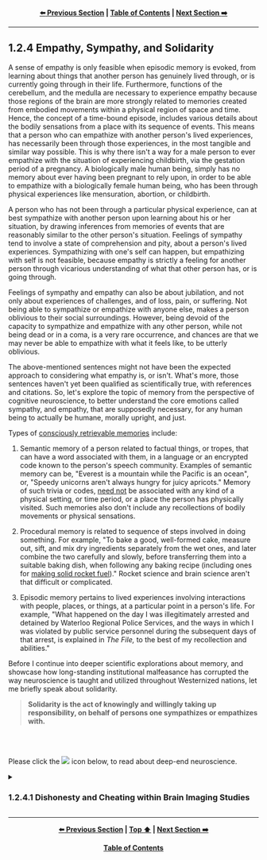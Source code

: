 <div align="center">
  
  **[:arrow_left: Previous Section][Prev] | [Table of Contents][TOC] | [Next Section :arrow_right:][Next]**
  
</div>

---

## 1.2.4 Empathy, Sympathy, and Solidarity

A sense of empathy is only feasible when episodic memory is evoked, from learning about things that another person has genuinely lived through, or is currently going through in their life. Furthermore, functions of the cerebellum, and the medulla are necessary to experience empathy because those regions of the brain are more strongly related to memories created from embodied movements within a physical region of space and time. Hence, the concept of a time-bound episode, includes various details about the bodily sensations from a place with its sequence of events. This means that a person who can empathize with another person's lived experiences, has necessarily been through those experiences, in the most tangible and similar way possible. This is why there isn't a way for a male person to ever empathize with the situation of experiencing childbirth, via the gestation period of a pregnancy. A biologically male human being, simply has no memory about ever having been pregnant to rely upon, in order to be able to empathize with a biologically female human being, who has been through physical experiences like mensuration, abortion, or childbirth. 

A person who has not been through a particular physical experience, can at best sympathize with another person upon learning about his or her situation, by drawing inferences from memories of events that are reasonably similar to the other person's situation. Feelings of sympathy tend to involve a state of comprehension and pity, about a person's lived experiences. Sympathizing with one's self can happen, but empathizing with self is not feasible, because empathy is strictly a feeling for another person through vicarious understanding of what that other person has, or is going through. 

Feelings of sympathy and empathy can also be about jubilation, and not only about experiences of challenges, and of loss, pain, or suffering. Not being able to sympathize or empathize with anyone else, makes a person oblivious to their social surroundings. However, being devoid of the capacity to sympathize and empathize with any other person, while not being dead or in a coma, is a very rare occurrence, and chances are that we may never be able to empathize with what it feels like, to be utterly oblivious. 

The above-mentioned sentences might not have been the expected approach to considering what empathy is, or isn't. What's more, those sentences haven't yet been qualified as scientifically true, with references and citations. So, let's explore the topic of memory from the perspective of cognitive neuroscience, to better understand the core emotions called sympathy, and empathy, that are supposedly necessary, for any human being to actually be humane, morally upright, and just. 

Types of [consciously retrievable memories](https://en.wikipedia.org/wiki/Memory) include: 

1. Semantic memory of a person related to factual things, or tropes, that can have a word associated with them, in a language or an encrypted code known to the person's speech community. Examples of semantic memory can be, "Everest is a mountain while the Pacific is an ocean", or, "Speedy unicorns aren't always hungry for juicy apricots." Memory of such trivia or codes, <ins>need not</ins> be associated with any kind of a physical setting, or time period, or a place the person has physically visited. Such memories also don't include any recollections of bodily movements or physical sensations. 

1. Procedural memory is related to sequence of steps involved in doing something. For example, "To bake a good, well-formed cake, measure out, sift, and mix dry ingredients separately from the wet ones, and later combine the two carefully and slowly, before transferring them into a suitable baking dish, when following any baking recipe (including ones for [making solid rocket fuel](https://youtu.be/E0bnPb1WIuc))." Rocket science and brain science aren't that difficult or complicated. 

1. Episodic memory pertains to lived experiences involving interactions with people, places, or things, at a particular point in a person's life. For example, "What happened on the day I was illegitimately arrested and detained by Waterloo Regional Police Services, and the ways in which I was violated by public service personnel during the subsequent days of that arrest, is explained in *The File,* to the best of my recollection and abilities."  

Before I continue into deeper scientific explorations about memory, and showcase how long-standing institutional malfeasance has corrupted the way neuroscience is taught and utilized throughout Westernized nations, let me briefly speak about solidarity. 

>**Solidarity is the act of knowingly and willingly taking up responsibility, on behalf of persons one sympathizes or empathizes with.** 

<br>
<br>
<p>Please click the <image width="1%" src="https://github.com/callthis/tabloid/blob/main/imgs/solid_white-pointing_right-triangle.png"></image> icon below, to read about deep-end neuroscience.</p>

<details><summary><h3>1.2.4.1 Dishonesty and Cheating within Brain Imaging Studies</h3></summary>

And now, let us explore the ways in which "peer reviewed" brain imaging studies from 'august institutions' have deliberately squandered **billions** of tax-payer dollars over the past two decades, by using fabricated data to promote false narratives about the basis of healthy cognition. 

Fabricated data included in brain imaging studies have continued to be manually fashioned to fit the worldviews of Anglo-Saxon religiosity and folklore, with moralistic undertones for justifying institutionalized racism and sexism. This is only one more way in which supremacists have continued to usurp cultural authority, for the purposes of marginalizing, criminalizing, or pathologizing targeted people's outlook and articulations, by repackaging racism from [phrenology](https://en.wikipedia.org/wiki/Phrenology) as, "state-of-the-art behavioral and cognitive neuroscience." One of their frequently used methods in doing so, has involved the use of manually tuned data from brain imaging studies which, promote their racist narratives within sciences. 

The following episode from my life being retold here, is from the year 2014. It is about particular individuals employed by certain universities in the US, UK, Germany, Italy, and India, who tried to force me to fabricate data for them, so that they could have the results from their experiments fit the already popularized narratives promoted by their publicly funded research labs. The experiments involved study of brain physiology using Functional Magnetic Resonance Imaging ([fMRI](https://en.wikipedia.org/wiki/Functional_magnetic_resonance_imaging)).  

The main steps in their experiments pertaining to [cognitive neuroscience](https://en.wikipedia.org/wiki/Cognitive_neuroscience), [experimental psychology](https://en.wikipedia.org/wiki/Experimental_psychology), [psychophysics](https://en.wikipedia.org/wiki/Psychophysics) and [psychometric tests](https://en.wikipedia.org/wiki/Psychometrics) involved: having a voluntary human subject perform few verbal, visual, or haptic tasks while the subject's brain was being scanned inside an fMRI machine. Each session with a test subject could last up to an hour. And approximately 18 to 25 sessions would be conducted over a period of a few weeks using 5 or 6 different participants. All participants were cognitively intact adults, and did not have any medical conditions that would have prevented them from living a healthy lifestyle. 

<br>
<p align="center">
    <img width="40%" src="../imgs/not-homer_simpson.jpg"></img>
    <br>
    <b>This is not Homer Simpson!</b>
</p>
<br>

The research experiments that I was employed to work on, were conducted in Rovereto, Italy, using a 4 Tesla fMRI machine. The above image is a scan of my cranium from June-2014, using the 4 T fMRI machine in structural MRI mode, which was not taken for clinical purposes, and was only taken for registering all other fMRI scans of my brain during psychometric experiments for subsequent image processing, statistical analysis, and research. Here are important details pertaining to those publicly funded studies, which might be more meaningful and useful to researchers and scientists involved in neuroscience. 

1. Construction of the custom built research facility along with the 4 Tesla fMRI machine had a cost of approximately €230 million Euros, and each session to run the machine costed approximately €2,600 (two thousand six hundred Euros) per hour. Then there was the cost of salaries for all of the researchers, and technicians wherein: professors had an annual salary of €65 to €80 thousand Euros, medical technicians were paid somewhere around €48 thousand Euros per year, and graduate research assistants were paid a stipend of €15 to €24 thousand Euros per year. At the time I was working at the facility near Trento, Italy, there were around four professors, two medical technicians, and a dozen research students who regularly conducted approximately 800 hours of experimentation per year. 

1. Since the 1980s, throughout the world, fMRI scans for research purposes have typically left out the cerebellum from data pertaining to the [human brain](https://en.wikipedia.org/wiki/Human_brain). This is because the size of the scanning machines have remained so small, that a person's torso can barely fit into the scanning chamber. When high resolution scans of the cranium are taken, either a portion of the cerebrum gets cut out, or that of the cerebellum as well as the medulla gets chopped from the scanned images. So, researchers in this field of empirical studies have deliberately chosen to leave out the cerebellum and the medulla, to focus on the anatomy and physiology of the cerebrum. Only for clinical purposes with lower resolution physiological scans in an fMRI, or in structural scans using MRI mode, can one see the entire brain of a person. 

1. Another reason why the cerebellum and the medulla cannot be analyzed simultaneously with scans of the cerebrum, is because the cerebellum is at least four times as dense as the cerebrum, and it has much higher frequency of activity than other parts of the brain. So, fMRI scans that are calibrated to focus on the amplitude and frequency of activities in the cerebellum, tend to wash out the data from the cerebrum. As such, fMRI scanners are tuned for the level of activity in the larger volume of the brain, that is, the cerebrum, rather than the highest density area of the brain, namely, the cerebellum. Consequently:

<br>

<details><summary><b>Click here, if you'd like to dive even deeper, into a discussion about corruption within scientific publications</b></summary> 

1. Anything that you might have heard, or read about, regarding how the brain processes emotions, thoughts, and appetites; or about how aspects of an individual's brain can give rise to a person's behavioral, personality, and sexuality traits; happen to be incorrectly attributed, and that too, *only* to parts of the cerebrum, such as the frontal, parietal, occipital, and temporal lobes, or to the cingulate gyrus. 

1. Even the stuff you might have read about the brain in Wikipedia, or in peer reviewed journals, to this date, mostly have information that conveniently omits fMRI data about the cerebellum and the medulla. 

1. When the same set of experimental protocols used on alive human beings were tested on [a dead fish](https://en.wikipedia.org/wiki/Functional_magnetic_resonance_imaging#Criticism), statistically significant correlations between given stimuli, and activities in the brain of the dead fish, were recorded by the fMRI machine and noted by researchers. What this actually indicates is that, experimental protocols as well as the types of statistical analysis techniques, used in fMRI studies, have remained faulty; but researchers have continued to dupe funding agencies for continuing to do deliberately fraudulent experiments. The faulty results of fMRI studies have continued to be published within reputed journals of science, via cronyism, to cheat and defraud government based funding agencies, across multiple countries of the world. This multi-billion dollar, international-scale scam, has been going on for decades!

1. Through cronyism, a number of Western universities have maintained a monopoly on producing narratives about which part of the brain is more closely linked to a particular mental activity, and to a range of a person's physical skills and desires. Those narratives are fallacious, and only serve to boost the cultural authority of a few researchers like [Michael Gazzaniga](https://en.wikipedia.org/wiki/Michael_Gazzaniga) and [Giacomo Rizzolatti](https://en.wikipedia.org/wiki/Giacomo_Rizzolatti), who have been given the role of authority figures, and are treated as cultural heroes, within the fields of neuroscience and cognitive science; even though their research is merely an extension of phrenology. 

1. The work done by Giacomo Rizzolatti on the existence of ["mirror neurons"](https://en.wikipedia.org/wiki/Mirror_neuron) is particularly faulty and problematic, because in his 'seminal study' that 'proved' the existence of mirror neurons, he randomly chose to study approximately 250 out of trillions of neurons in a live macaque brain, using single cell recordings. His most widely publicized experiments involved forcibly training a macaque monkey on a physical task, under duress for many months, to then cut open the monkey's skull, and poke thin electrodes into the monkey's brain tissue to record electro-chemical activity of single neuron cells, while the monkey was repeatedly made to perform the trained tasks. In such animal experiments involving live, single cell recordings, the animal dies in a few days because of the irreversible cranial surgery. Upon completing the single cell recordings from randomly chosen portions of the pre-frontal cortex of a monkey's brain, Rizzolatti claimed to have arrived at 'an empirical proof' suggesting that, the same set of neurons were activated when the monkey performed physical tasks of pushing or lifting objects, as well as when it watched a video of another monkey performing the same physical tasks. 

1. What were the rest of the trillions of neurons in the monkey's brain doing during Rizzolatti's experiments investigating the existence of mirror neurons? And why are such cruel experiments on animals even useful to human society? Well, all brain science textbooks have typically ignored both questions, and likewise, almost every popular neuroscience researcher has ignored the question about what the rest of the trillions of neurons were doing during Rizzolatti's animal experiments involving single cell recordings. However, the purpose of assuming the given 'proof' of the existence of mirror neurons from Rizzolatti's animal experiments as being valid and true, has to do with explaining the concept of "vicariousness" of bodily movements in human beings. 

    1. Fabricated answers derived from Rizzolatti's experiments for questions such as, do animals experience some kind of sensory stimulation when viewing videos of other animals, were extrapolated to the idea that human beings also have "mirror neurons" by virtue of being animals. The same type of experiments conducted on monkeys were then conducted on voluntary human beings, within universities and publicly funded labs in Canada, the US, the UK, Netherlands, and Italy; except that instead of cutting open a human skull and taking single cell recordings with electrodes, the experimental readings were taken using people put inside fMRI machines. 

    1. The names and affiliations of researchers working with fMRI based studies have been omitted here, to spare them some embarrassment. But their fMRI based experiments were basically designed like this example: people (mostly *voluntold* undergrads and colleagues), were asked to perform tasks such as moving a finger to push a button with their dominant hand, while their brain scans were taken using an fMRI machine. Then those people were shown videos of somebody else performing the same task, while a second set of fMRI images of each human subject's brain activity was recorded using the same fMRI settings. Upon comparing the two sets of images using statistical analysis involving ["Generalized Linear Models"](https://en.wikipedia.org/wiki/Generalized_linear_model), it was erroneously concluded that human beings also have mirror neurons. And then a magical leap was made by those researchers to suggest that human beings can vicariously feel another person's pain, when seeing someone else go through hardships, thus 'proving' that properly functioning mirror neurons are the 'neurological basis of empathy and healthy cognition.' 

    1. It must be emphasized here, that there is no such thing as mirror neurons in actuality, and the concept of a few clusters of "mirror neurons" in the brain functioning alongside trillions of "non-mirror neurons" to help human beings ape each other's social etiquette and behaviors, is an entirely fictitious and false narrative, promoted by old-school racists. 

    1. But more importantly, publications from the supporters of researches like Rizzolatti, have been popularized to showcase that Western scientific methodology and technological prowess, has come to resolve a deeply valuable and difficult to answer question about mechanisms of vicarious feelings, that has been fundamental to human neurology, psychology, and particularly sociology. Also, such publications are used as the basis for asserting that, people who aren't in agreement with, or empathetic to Western sentiments, are pathologically defective due to a lack of properly functioning "mirror neurons." The 'rationalizations' adopted by Western thought leaders, for diminishing and pathologizing non-Euro-centric cultural views and behaviors, come from the 'groundbreaking scientific work' carried out by the likes of Giacomo Rizzolatti. 

    1. Even though the concept of mirror neurons is entirely fictitious, and has been conjured up by old-school racists, its thrust is still used for describing the basis of empathy, and touted as a 'significant factor' within the neural basis of autism, in well known textbooks promoted by Westernized universities across the world. 

1. Furthermore, comparative analysis between different sets of fMRI studies, are often flawed and erroneous because researchers keep trying to compare 1 millimeter (mm) cube resolution images of the brain with 2 mm cube, or 3 mm cube resolution data, only to note that the comparisons did not yield any valid, or significant correlations. Much more problematic meta-analysis studies are the ones that do find a statistically significant correlation, between different sets of brain imaging data, that possibly could not have been, and still cannot be registered to the same units of spatio-temporal measurements. 

1. The fallacious nature of fMRI studies: begins with faulty experimental protocols; continues with erroneous image registration procedures for image processing; then proceeds with much more faulty and wrongful use of [Generalized Linear Models](https://en.wikipedia.org/wiki/Generalized_linear_model) on millions of non-linear, stochastic and chaotic data-streams; and finally produces results with magical leaps to conclusions from miserably expensive experiments. The same type of experimental protocols, image processing pipeline, and analysis techniques using fMRI machines can be applied to heart cells and the [celiac plexus](https://en.wikipedia.org/wiki/Celiac_plexus), to arrive at the very same level of statistical confidence in concluding that mirror neurons exist in people's chest and inside the stomach area, apart form existing in people's heads. 

1. The fact that fMRI based studies and publications are mostly wasteful, fraudulent, dodgy, and bogus, does not matter, as long as the majority of people within international cliques of neuroscience researchers, happen to wittingly or unwittingly buy into the belief that, they have been doing legitimate research work, in line with 'accepted' scientific methodologies, while using fMRI machines and Generalized Linear Models, for exploring various inquiries of 'scientific interest.' However, the reality is that tens of thousands of published research papers, thousands of master's theses, and hundreds of doctoral dissertations related to fMRI studies conducted in reputed institutions across the world, over the past two decades, have been entirely wrongful, unworthy, and fraudulent. 

1. In contrast to fMRI studies, Positron Emission Tomography ([PET](https://en.wikipedia.org/wiki/Positron_emission_tomography)) scans of cranial tissue across human subjects, for studying the metabolism of alcohol in the body, indicate that when formaldehyde produced from the digestion of alcohol reaches the cerebellum and the medulla, it causes the person to loose a sense of time, and to suffer memory impairments along with the inability to control fine motor movements. This means that the cerebellum and the medulla are rather important in regulating human behavior, memory recall, emotions, sense of space and time, mood, and conscious thought processes. Also, formaldehyde happens to be a neuro-toxin with high toxicity. If you are super enthusiastic about biochemistry and neuroscience, please see, Daviet et al. 2022, Mitoma et al. 2021, and Volkow et al. 1995: 

    - Daviet, R., Aydogan, G., Jagannathan, K. et al. (2022). "Associations between alcohol consumption and gray and white matter volumes in the UK Biobank." *Nature Communications, 13, 1175.* https://doi.org/10.1038/s41467-022-28735-5 https://www.nature.com/articles/s41467-022-28735-5 

    - Mitoma, H., Manto, M., and Shaikh, A.G. (2021). "Mechanisms of Ethanol-Induced Cerebellar Ataxia: Underpinnings of Neuronal Death in the Cerebellum." *Int. J. Environ. Res. Public Health, 18, 8678.* https://doi.org/10.3390/ijerph18168678 https://www.mdpi.com/1660-4601/18/16/8678 

    - Volkow, N., Wang, G. J., and Doria, J. J. (1995). "Monitoring the Brain's Response to Alcohol With Positron Emission Tomography." *Alcohol health and research world, 19(4), 296–299.* https://www.ncbi.nlm.nih.gov/pmc/articles/PMC6875743/ 

1. Who would even want to know about such physiological studies conducted using expensive PET and fMRI scans, when there are convenient folktales about the left-side of the brain being in charge of analytical thinking; the right-side, in charge of creativity; and the medulla or mid-brain, in charge of a person's so-called "primitive mind", or the "monkey mind." Those kinds of folktales aren't truthful in a scientific sense of what actually happens within our brains, because almost all parts of the brain are active and constantly communicating with various parts of the body, at all times, at millisecond frequencies. 

1. Additionally, disrupting the adrenal functions of a person by damaging the endocrine system using drugs like [Benzodiazapines](https://en.wikipedia.org/wiki/Benzodiazepine), also alters the so called "fight-or-flight response", and mood regulation of the drugged person that the so-called 'monkey mind' is supposed to be in charge of. Murdering the 'monkey mind' of a person, and causing "ego-death" by using chemical lobotomy or electrical shocks, while causing visceral harm to a person's reproductive organs via cunningly or forcibly administered toxic drugs, isn't called "therapeutic healthcare." 

1. Moreover, communication between parts of the brain and the rest of the body, aren't only dependent on amplitude of neuronal and [glial](https://en.wikipedia.org/wiki/Glia) cell activities, they are also dependent on the frequency and phase of analog electro-chemical signal streams, among neuron and gliocyte clusters. Physiological damage to those critical tissues and cellular pathways for healthy metabolism, can be permanent and irreversible, due to wrongful administration of toxic neuro-suppressants, hallucinogenics, and other psychoactive drugs. 

>As such, any group of people who can provide the most resounding 'scientific explanations' for the basis of thoughts, emotions, sexuality, and personality traits in human beings, can gain cultural authority and pre-eminence, throughout the 'meritocracy based technocratic world', and perhaps, even throughout modern history. And then, with that authority, they can conveniently dictate which 'stalk or race' of people are to be sterilized, or killed, in state-sponsored detention centers using surgical, electro-mechanical and biochemical methods administered by coordinated public-service units, in the name of promoting law and order, and for "making the world a better place!" 

</details>

<br>

To explain how I was prodded to generate fabricated data by supervising researchers who had employed me as a data scientist in 2014, I must first dwell into the image processing techniques involved in fMRI studies. The image processing pipeline for neuro-imaging studies goes somewhat like this: 

1. Create a design of experiment, with required policies, procedures, and protocols to have the design approved by an ethics committee for conducting experiments on human subjects. 

1. Recruit participants for becoming the test subjects of the study. They are usually compensated a nominal amount in cash for their time. The amount is usually not significant enough to be reported as a taxable income for the participants. However, it is a line item within the experiment's budget based on the number of hours each participant will spend in the experiment, multiplied by the number of participants needed for the study. 

1. Prepare each participant according to the protocols for being put into an fMRI machine. This usually has various steps to ensure the safety and privacy of the person being put into the scanning chamber. Foam and plastic fixtures are also used for keeping the subject's spine, neck, and head in a fixed position during scans. 

1. Take structural scans of the brain in MRI mode. These are usually 30 to 40 images in somewhat coarse thickness of 8 millimeter (mm) to 15 mm distance between each image taken at parallel slices of the brain. It typically includes accurate positioning data of the Rostrum and the Splenium at the [mid-sagittal](https://en.wikipedia.org/wiki/Sagittal_plane) section of the brain going through the [corpus callosum](https://en.wikipedia.org/wiki/Corpus_callosum). 

1. Take scans in fMRI mode, with particular technical settings of the machine chosen for the given protocols of the experiment being conducted. This usually produces images with a stream of time-series data at a resolution as high as 0.8 mm cube per 200 millisecond, on a 4 Tesla fMRI. However, 1 mm cube, or 2.3 mm cube per 600 millisecond are among commonly used settings, to be able to compare the images with ones taken from other 3 Tesla and 2 Tesla machines, that usually only have a maximum resolution of 1 mm cube, and 2.3 mm cube. 

1. Register all the fMRI images to the initial MRI image of the human subject, using template matching algorithms, and subtract the cranium as well as other tissue data, to obtain data pertaining to only the brain, but more specifically, only the cerebrum. This method of image registration is only useful and sensible for "a within-subject experiment design." 

    1. However, a much worse, yet popularly used method for image registration exists, wherein the fMRI images of a person are registered against the manually made atlas of an elderly French woman, who died in the nineteen-sixties. This is the [Talairach co-ordinate system](https://en.wikipedia.org/wiki/Talairach_coordinates) against which fMRI images are registered for the sake of 'uniform comparison' of brain scans, across human beings, and also across different vendors of MRI and fMRI machines. It is neither uniform nor a mathematically correct way to do image registration from a computer science perspective. But who really cares? 

    1. Yet another image registration method exists, wherein, the collected data is registered against a brain template with its novel coordinate system created by the McGill University's "Montreal Neurological Institute and Hospitals", in the nineteen-nineties. 

    1. All of these methods of image registration are proven to be utterly flawed, from a computer science perspective, because "affine transformations" are applied to the collected fMRI images of all human test subjects, via template matching algorithms that use lossy-data-compression, to make those fMRI images conform to either the low-resolution 'map' of an elderly French lady's deteriorated brain, or to an 'average brain' created by averaging the 1.5 Tesla MRI scans of 100 adult patients from Canada. 

    1. The process of image registration, among such brain imaging studies, also causes high-resolution images of 2048x2048 pixel, 64 bit data, collected from instruments like an expensive 4 Tesla fMRI machine, to become as pathetic and useless as, 24x24 pixel, 12 bit MRI scans from obsolete 1990's equipment, with data-compression artifacts like ["chirping"](https://en.wikipedia.org/wiki/Chirp), and down-sampling artifacts like ["aliasing"](https://en.wikipedia.org/wiki/Aliasing), being introduced into the final 24x24 pixel images, mangled via affine transformations. Practically, 99% of the collected data from fMRI scans is shredded and thrown away, by this algorithmic, image processing (mis)step. 

    1. Subsequently, the mangled fMRI data is compared across test subjects, by claiming that they have been registered against, and squared up with, 'the corner stone' of brain imaging studies, that is, the low-resolution MRI image of an 'average brain' derived from Canadian patients in Montreal from the nineteen-nineties. This type of idiocy has been rampant throughout brain imaging studies, across international institutions, for decades.  

1. Feed the data obtained from the previous image processing step into machine learning algorithms such as: K-Nearest-Neighbor (KNN algorithm) with a Gaussian smoothing kernel and a radial basis function. The parametric value of "K" in the KNN algorithm and that of the radial basis, are chosen somewhat arbitrarily. The use of this image processing step is to further smooth out high frequency noise in the data. It can however smooth out, or erase, important details in the computationally processed images, if the parametric values of such algorithms are chosen improperly. Since, human beings have never actually known what level of detail, and "optical focus" needs to be used for the study of brain tissue, the parameters of the image processing algorithms are adjusted using manual intervention and tuning, to make the final output images look aesthetically pleasing to researchers. 

1. Then, chain the previous step with any number of statistical analysis techniques like Generalized Linear Models, multi-variate regression, and any other modification of statistical techniques used for time-series data analysis, to identify correlations between stimuli-and-reaction. The stimuli are the visual, auditory, or haptic inputs presented to the test subject during the experiment at specific intervals of time, and the reaction is supposed to be the physiological response observed in the test subject's brain, at or near those time-stamps. 

1. Here I'd like to add a note about row-major versus column-major matrix operations in machine learning computations. I don't know if I will be able to explain this properly in lay terms, but this issue fundamentally impacts all fMRI based research that has ever been, and is current being conducted. 

    1. When data is represented in a 2-D matrix, the human mathematician is faced with the choice of indexing each element in the matrix by either prioritizing rows, or columns. This unavoidable choice is called [row versus column-major ordering](https://en.wikipedia.org/wiki/Row-_and_column-major_order). 

    1. Computer software and programming environments like Matlab happen to use column-major indexing as a default setting (See, [Matlab Array Layout](https://www.mathworks.com/help/simulink/ug/code-design-for-row-major-array-layout.html). This is inline with computer programming needs of signal processing applications dealing with "linear-time-invariant systems." 

    1. However, fMRI data concerning the brain or any other part of the body, isn't linear-time-invariant. This fact and its significance, of course does not matter to professors in psychology and sociology who get to hire a 'code monkey' as a graduate research assistant to do computer programming for them. 

    1. When the fMRI data in a 3-D array is serialized, Matlab uses its default method of going through columns along "Z-Axis" of the array, first, then through the "Y-Axis", and lastly the "X-Axis." Subsequently, image processing steps involving a chosen smoothing kernel is used for applying ["convolution"](https://en.wikipedia.org/wiki/Convolution) over the serialized data-stream. Here, a researcher gets to choose the shape of a smoothing kernel to obtain desired output images. There is no consensus about which kernel and interval size is appropriate for doing the convolution operation. Coders simply choose the default settings of an existing image processing package, but some tweak this to speed up computations without considering the impact on final output of such mathematical operations. This is one of the main reasons why different sets of studies across subjects simply cannot be correlated to arrive at a scientific consensus, about the interpretation of final images obtained from fMRI scans. 

    1. In the above step, there is one more fundamental flaw that causes all fMRI studies in cognitive neuroscience to become completely useless when comparing the studies conducted across different research labs. That flaw has to do with the fact that some vendors of fMRI machines designate columns in their images as X-Axis, while others use rows as X-Axis, as the default setting in the machine's output. When image processing algorithms are applied for serializing scanned ["voxels",](https://en.wikipedia.org/wiki/Voxel#Data) the obtained result becomes silently erroneous, because the coordinates of the voxels simply cannot be overlaid and matched correctly, across studies. But, human researchers <ins>cannot</ins> notice this error in the output images and they continue to wrongly compare outputs from different fMRI machines that happen to have incorrectly underlying voxel layouts. For emphasis, I'm gong to try to explain this issue in as simple terms as possible: The voxel data at a coordinate location of (x5,y2,z8) obtained from one machine with a human-subject's brain scans, ends up getting erroneously compared by neuroscience researchers with data pertaining to (y5,x2,z8), obtained from another machine with another human-subject's brain scans. 

    1. So, sometimes those researchers report that they could not find expected correlations among brain scans across subjects, to reject their study's hypothesis. But sometimes, quite miraculously, researchers find 'high correlations' between such fundamentally incompatible data, to accept their study's hypothesis. The computational method of arriving at a conclusion to accept or reject their study's hypothesis, was fundamentally flawed, but those flaws cannot be seen in output images which merely happen to be diagrams with blobs of pretty colors on a silhouette of a brain. 

    1. Then it gets worse, some researchers deliberately tweak the default settings and choose to serialize the voxel data, for subsequent image processing steps, using a "raster pattern" that goes from Z-Axis, to Y-Axis and then X-Axis; while others deliberately choose the order as Y-Axis, X-Axis and then Z-Axis. And, some other researchers, choose to use much more arbitrary computational methods to serialize and smooth out data-streams obtained from EEG (Electroencephalogram), MEG (Magnetoencephalogram), fMRI, and MRI machines. All of those researchers then try to compare their results with each other, to come up with utterly spurious conclusions.   

1. As such, obtaining any kind of a correlation between stimuli-and-response in such studies is extremely challenging, because the physiological activities in the brain aren't "linear and discrete" on-off mechanisms. Furthermore, each person's brain has significantly large biochemical and physiological differences which impact the density, position, and rate of activity of neural cells within each millimeter cube of their brains. There are also philosophical issues pertaining to the fact that different parts of the brain, across individuals, are capable of performing the same "cerebral computation" or "thought process", using encoded changes within various clusters of neurons and glial cells. Worst of all, till date, none of these kinds of brain imaging studies have managed to explain the mechanism of how any type of "memory", is stored within brain tissue, even though neuroscience researchers still continue to try and explain, the physical and biochemical mechanisms of "memory processing" in brain tissue as "cognition", using faulty imaging techniques. 

1. The above-mentioned type of arbitrariness is used in brain imaging studies because who on Earth actually cares about what is right or wrong, within protocols of exploratory studies that use simplistic trial-and-error based approach to design of experiments. Furthermore, expensive items like fMRI machines are fancy new toys, that only a small number of universities on this planet can afford to have, for strictly research purposes, compared to hospitals that actually make more sensible use of such expensive machines, for clinical purposes. So, anybody who has scientific or technical objections to the way few privileged researchers can play around with data and big machines for publishing 'peer-reviewed' fMRI studies, can take a hike, or publish their concerns as a rebuttal paper in some magazine or a journal. The enterprise of churning out journal articles and rebuttals, thus keeps unscrupulous, unconscionable, unfaithful, wasteful, and fraudulent researchers employed in various universities across the world, in the name of conducting "scientific explorations of the human mind." 

1. To appear sophisticated and mathematically posh, such ill-informed and poorly educated, but socio-politically influential researchers, use a portion of the collected brain imaging data for training a machine learning model, on labels associated with the given stimuli and the experiment's protocols. Then, they use the remaining portion of the collected brain imaging data as a test set, which is input into the trained computer model, to see if the computer model will be able to accurately and precisely predict, that is, classify, the test dataset. 

    1. Till date, all such trained machine learning models for fMRI image classification for given stimuli have typically produced utterly worthless, and wrong predictions. This should have caused those wasteful researchers to pause, and properly learn more about the basics of statistical mathematics and computer science programming but, it isn't easy to **[teach professors and graduates in fields of psychology and business, to stop trying to cross red lines of ethics, engineering, and physical sciences](https://youtu.be/BKorP55Aqvg),** even though psychology and business can be taught to programmers, especially if the programmers happen to be "cognitive engineers" from military-sponsored labs, with original capabilities to produce neuro-linguistic programming. 

1. Most importantly, within such complex steps for raw-data acquisition, image processing, and machine learning based statistical analysis, a number of parameters belonging to the mathematical models and algorithms used for producing final results, simply don't pertain to any physical aspect of the imaging machine, nor to the biological processes being analyzed. Those parameters exist in machine learning algorithms for theoretical reasons from pure math, but they can be used for manually tuning and amplifying the signals within the scanned images, to produce fabricated data for generating desired end-results from neuro-imaging studies. It is at this stage that I was strongly prodded by my supervisors to manipulate the tuning parameters, and also to silently keep using their algorithmic models' illegitimate tuning parameters without rectifying them; so as to produce visualizations and results, that would match their preconceived notions and theories about 'causal factors' relating particular clusters of brain tissue, to particular cognitive functions in human beings.   

1. When I highlighted all such discrepancies to the Principle Investigators of the Italian University of Trento research lab that I was hired to work in, I was told by them to not *"go into the depths of the algorithms",* and to treat the algorithms as "a black-box" that had been "validated" by years of peer-reviewed "scientific research conducted by 'experts'." When I insisted that these fundamental faults had to be addressed, I was forced to consider joining a different lab in the University of Trento. I spent a few days in the more "computer engineering" oriented lab, where professors and graduate researchers working with [Diffusion Tensor Imaging (DTI)](https://en.wikipedia.org/wiki/Diffusion_MRI#Diffusion_tensor_imaging) machines had exactly the same objections with the other research group as I had presented. The people working with DTI told me that they had spent years trying to argue for better use of legitimate mathematics and computer science within MRI and fMRI based studies, but to no avail. They were repeatedly shut down by the fMRI research group using the argument that: philosophies and methods pertaining to psychology and sociology, could only be addressed by 'experts' who had doctorates and years of experience in those fields of study, and that computer science related issues in research methodology were not significant because those mathematical and engineering issues "canceled out", when considered across research groups. 

    1. The idea that systemic faults and errors simply cancel out via even more flawed statistical comparisons conducted across studies, was indeed one of the most idiotic arguments I have ever heard in my life. But, then I realized that if even tenured professors in computer science and mathematics departments had vehemently tried for years, only to repeatedly fail in making the fMRI researchers see the light of day, then what was I going to be able to do in that field of research as a 'novice?' 

    1. A few weeks later, I had to go back to the fMRI group that had hired me because they were still paying for my stipend and work visa through government based research grants. For another month, I continued to argue that it was unethical for me to knowingly manipulate and fabricate data to obtain desired output images to fit the fMRI group's research agenda. By the end of that month our social relationship had become severely strained. My doctoral work's advisor agreed with my concerns, but then, he spent a week trying to convince me to "accept the 'realities' of human society", and how I needed to go along with the organizational culture of the funding group because even if I thought that their methods were unethical and unprofessional, at the end of the day, I had to get paid by somebody, for doing some kind of a publishable work. I was told that I would not be allowed to publish or graduate if I did not comply. When I refused to yield, I was let go from the work position. 

>So, when I refused to fabricate research data, and to comply with dishonest methods for making the latest recorded fMRI scans support and corroborate the previously published peer-reviewed journal articles written by professors from the lab that had hired me, I was let go from the university's research scientist position. Let it be placed on the record that, the price of my integrity and loyalty isn't measurable in terms of social status, fame, or fortune, because it has never been for sale and will never be allowed to get bought by any persons, especially not by conniving fraudsters and cheats, through any means what-so-ever. 

There are indeed numerous foundational, ethical, methodological, and technical flaws as well as deliberate falsehoods incorporated within brain scanning based research associated with psychology and cognitive neuroscience. However, as I have mentioned earlier, those flaws and errors cannot matter to institutions and researchers profiteering from lies and prejudices, that have already become widespread within present-day scientific research work and literature pertaining to biological evolution, neurology, psychology, and sociology. Such issues are going to remain an impediment to earnest research and development work in all industries, as long as people go along with the ignoble treachery of propagating false narratives originating from Westernized universities, as being "honest, truthful, creditworthy, and reliable." Indeed, this is a seriously problematic international-scale issue in the education industry that degrades the work towards efficient research and development of worthwhile goods and services, wherein, influential funding agencies and researchers continue to pretend that their fallacious and flawed publications, have the highest degree of quality in terms of: modernity, utility, authenticity, and legitimacy across the entire world. 

A solution to curtail such duplicity, cheating, dishonesty, and felonies among publicly funded universities and research labs, could be to have researchers publish results from all of their experimental protocols, anonymized collected data, and analytics algorithms, to free and publicly accessible websites like *[arXiv](https://info.arxiv.org/about/index.html);* while making use of the document version-control software of a publicly accessible repository from GitHub, GitLabs, or BitBucket, to host all of the underlying content of a published paper. 

Making the data and implemented algorithms for generating statistical results publicly viewable, by using openly accessible online repositories, especially in sciences related to brain imaging and applied psychology, is currently the only practical and sensible way to economically scrutinize and validate those studies through crowd-sourced efforts. Subsequently, all online discussions and "pull requests" can also be version controlled and made publicly viewable, by using the "git workflow." Most importantly, citations for each line of analytical inputs and writing, as well as references to the collected empirical data and other research work on prior art, can be appropriately credited to those who make any contributions to research projects openly maintained online. (See, [git workflow](https://docs.github.com/en/get-started/quickstart/github-flow), and real-time collaborative online publishing [using git](https://www.freecodecamp.org/news/practical-git-and-git-workflows/))

Religiously or politically charged false narratives, arising from bogus studies conducted by influential cliques within popular and affluent institutions in the name of 'science', can thus be mitigated, by adopting better transparency and public accountability in actual sciences.  

</details> 

---

<div align="center">
  
  **[:arrow_left: Previous Section][Prev] | [Top :arrow_up:][Top] | [Next Section :arrow_right:][Next]** 
  
  **[Table of Contents][TOC]**

  [Prev]: ./01-02-03.md 
  [Top]: ./01-02-04.md#124-empathy-sympathy-and-solidarity 
  [Next]: ./01-02-05.md 
  [TOC]: ../README.md#table-of-contents 
  
</div>